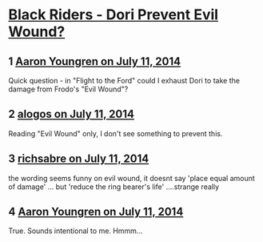 # [Black Riders - Dori Prevent Evil Wound?](https://community.fantasyflightgames.com/topic/110560-black-riders-dori-prevent-evil-wound/)

## 1 [Aaron Youngren on July 11, 2014](https://community.fantasyflightgames.com/topic/110560-black-riders-dori-prevent-evil-wound/?do=findComment&comment=1150549)

Quick question - in "Flight to the Ford" could I exhaust Dori to take the damage from Frodo's "Evil Wound"?

## 2 [alogos on July 11, 2014](https://community.fantasyflightgames.com/topic/110560-black-riders-dori-prevent-evil-wound/?do=findComment&comment=1150999)

Reading "Evil Wound" only, I don't see something to prevent this.

## 3 [richsabre on July 11, 2014](https://community.fantasyflightgames.com/topic/110560-black-riders-dori-prevent-evil-wound/?do=findComment&comment=1151070)

the wording seems funny on evil wound, it doesnt say 'place equal amount of damage' ... but 'reduce the ring bearer's life' ....strange really

## 4 [Aaron Youngren on July 11, 2014](https://community.fantasyflightgames.com/topic/110560-black-riders-dori-prevent-evil-wound/?do=findComment&comment=1151280)

True. Sounds intentional to me. Hmmm...

